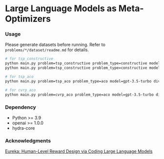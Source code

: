 # Large Language Models as Meta-Optimizers


### Usage

Please generate datasets before running. Refer to `problems/*/dataset/readme.md` for details.


```bash
# for tsp_constructive
python main.py problem=tsp_constructive problem_type=constructive model=gpt-3.5-turbo
python main.py problem=tsp_constructive problem_type=constructive model=gpt-4-1106-preview # using GPT-4-turbo

# for tsp_aco
python main.py problem=tsp_aco problem_type=aco model=gpt-3.5-turbo diversify=False

# for cvrp_aco
python main.py problem=cvrp_aco problem_type=aco model=gpt-3.5-turbo diversify=False
```


### Dependency

- Python >= 3.9
- openai >= 1.0.0
- hydra-core

### Acknowledgments

[Eureka: Human-Level Reward Design via Coding Large Language Models](https://github.com/eureka-research/Eureka)